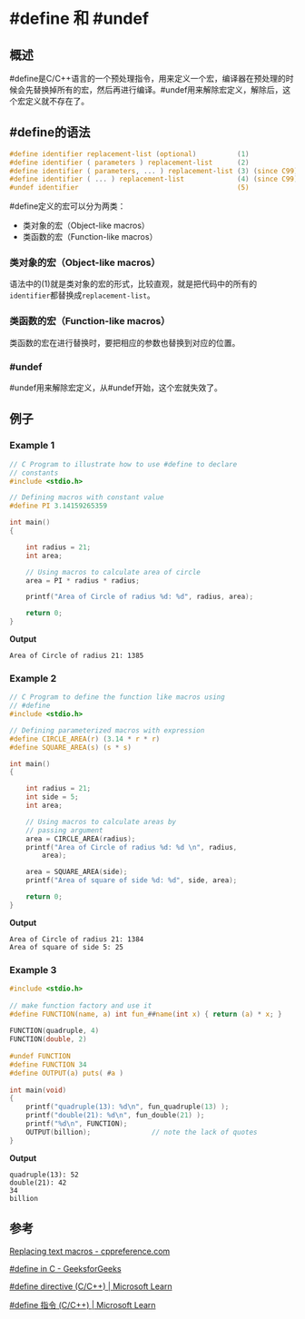 # #define 和 #undef

## 概述

#define是C/C++语言的一个预处理指令，用来定义一个宏，编译器在预处理的时候会先替换掉所有的宏，然后再进行编译。#undef用来解除宏定义，解除后，这个宏定义就不存在了。

## #define的语法

```C
#define identifier replacement-list (optional)	        (1)	
#define identifier ( parameters ) replacement-list	    (2)	
#define identifier ( parameters, ... ) replacement-list	(3)	(since C99)
#define identifier ( ... ) replacement-list	            (4)	(since C99)
#undef identifier  	                                    (5)	
```

#define定义的宏可以分为两类：

- 类对象的宏（Object-like macros）
- 类函数的宏（Function-like macros）


### 类对象的宏（Object-like macros）
语法中的(1)就是类对象的宏的形式，比较直观，就是把代码中的所有的`identifier`都替换成`replacement-list`。

### 类函数的宏（Function-like macros）

类函数的宏在进行替换时，要把相应的参数也替换到对应的位置。

### #undef

#undef用来解除宏定义，从#undef开始，这个宏就失效了。

## 例子

### Example 1

```C
// C Program to illustrate how to use #define to declare 
// constants 
#include <stdio.h> 

// Defining macros with constant value 
#define PI 3.14159265359 

int main() 
{ 

	int radius = 21; 
	int area; 

	// Using macros to calculate area of circle 
	area = PI * radius * radius; 

	printf("Area of Circle of radius %d: %d", radius, area); 

	return 0; 
}
```

**Output**

```
Area of Circle of radius 21: 1385
```

### Example 2

```C
// C Program to define the function like macros using 
// #define 
#include <stdio.h> 

// Defining parameterized macros with expression 
#define CIRCLE_AREA(r) (3.14 * r * r) 
#define SQUARE_AREA(s) (s * s) 

int main() 
{ 

	int radius = 21; 
	int side = 5; 
	int area; 

	// Using macros to calculate areas by 
	// passing argument 
	area = CIRCLE_AREA(radius); 
	printf("Area of Circle of radius %d: %d \n", radius, 
		area); 

	area = SQUARE_AREA(side); 
	printf("Area of square of side %d: %d", side, area); 

	return 0; 
}
```

**Output**

```
Area of Circle of radius 21: 1384 
Area of square of side 5: 25
```

### Example 3

```C
#include <stdio.h>
 
// make function factory and use it
#define FUNCTION(name, a) int fun_##name(int x) { return (a) * x; }
 
FUNCTION(quadruple, 4)
FUNCTION(double, 2)
 
#undef FUNCTION
#define FUNCTION 34
#define OUTPUT(a) puts( #a )
 
int main(void)
{
    printf("quadruple(13): %d\n", fun_quadruple(13) );
    printf("double(21): %d\n", fun_double(21) );
    printf("%d\n", FUNCTION);
    OUTPUT(billion);               // note the lack of quotes
}
```

**Output**

```
quadruple(13): 52
double(21): 42
34
billion
```

## 参考

[Replacing text macros - cppreference.com](https://en.cppreference.com/w/c/preprocessor/replace#Predefined_macros)

[#define in C - GeeksforGeeks](https://www.geeksforgeeks.org/c-define-preprocessor/)

[#define directive (C/C++) | Microsoft Learn](https://learn.microsoft.com/en-us/cpp/preprocessor/hash-define-directive-c-cpp?view=msvc-170)

[#define 指令 (C/C++) | Microsoft Learn](https://learn.microsoft.com/zh-cn/cpp/preprocessor/hash-define-directive-c-cpp?view=msvc-170)